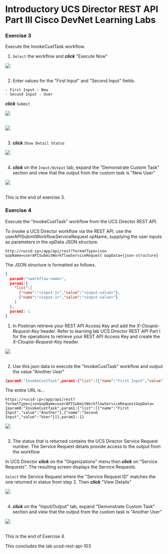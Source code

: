 # Introductory UCS Director REST API Part III Cisco DevNet Learning Labs

### Exercise 3
Execute the InvokeCustTask workflow.

  1. `Select` the workflow and <strong>*click*</strong> "Execute Now"

  ![](/posts/files/ucsd-rest-api-103/assets/images/ucsd-rest-api-103-19.jpg)<br/><br/>

  2. Enter values for the "First Input" and "Second Input" fields.

    - First Input - New
    - Second Input - User

  <strong>*click*</strong> `Submit`

  ![](/posts/files/ucsd-rest-api-103/assets/images/ucsd-rest-api-103-20.jpg)<br/><br/>

  ![](/posts/files/ucsd-rest-api-103/assets/images/ucsd-rest-api-103-21.jpg)<br/><br/>

  3. <strong>*click*</strong> `Show Detail Status`

  ![](/posts/files/ucsd-rest-api-103/assets/images/ucsd-rest-api-103-22.jpg)<br/><br/>

  4. <strong>*click*</strong> on the `Input/Output` tab, expand the "Demonstrate Custom Task" section and view that the output from the custom task is "New User"

  ![](/posts/files/ucsd-rest-api-103/assets/images/ucsd-rest-api-103-24.jpg)<br/><br/>

  This is the end of exercise 3.

### Exercise 4
Execute the "InvokeCustTask" workflow from the UCS Director REST API.

To invoke a UCS Director workflow via the REST API, use the userAPISubmitWorkflowServiceRequest opName, supplying the user inputs as parameters in the opData JSON structure.

  `http://<ucsd-ip>/app/api/rest?formatType=json
                 &opName=userAPISubmitWorkflowServiceRequest
                 &opData={json-structure}`

  The JSON structure is formatted as follows.

  ```json
  {
    param0:"<workflow-name>",
    param1:{
      "list":[
        {"name":"<input-1>","value":"<input-value>"},
        {"name":"<input-1>","value":"<input-value>"}
      ]
    },
    param2:-1
}
  ```
  1. In Postman retrieve your REST API Access Key and add the *X-Cloupia-Request-Key* header. Refer to learning lab UCS Director REST API Part I for the operations to retrieve your REST API Access Key and create the *X-Cloupia-Request-Key* header.

  ![](/posts/files/ucsd-rest-api-103/assets/images/ucsd-rest-api-103-25.jpg)<br/><br/>

  2. Use this json data to execute the "InvokeCustTask" workflow and output the value "Another User"

  ```json
  {param0:"InvokeCustTask",param1:{"list":[{"name":"First Input","value":"Another"},{"name":"Second Input","value":"User"}]},param2:-1}
  ```

  The entire URL is...

  `https://<ucsd-ip>/app/api/rest?formatType=json&opName=userAPISubmitWorkflowServiceRequest&opData={param0:"InvokeCustTask",param1:{"list":[{"name":"First Input","value":"Another"},{"name":"Second Input","value":"User"}]},param2:-1}`

  ![](/posts/files/ucsd-rest-api-103/assets/images/ucsd-rest-api-103-26.jpg)<br/><br/>

  3. The status that is returned contains the UCS Director Service Request number. The Service Request details provide access to the output from the workflow

  In UCS Director <strong>*click*</strong> on the "Organizations" menu then <strong>*click*</strong> on "Service Requests". The resulting screen displays the Service Requests.

  `Select` the Service Request where the "Service Request ID" matches the one returned in status from step 2. Then <strong>*click*</strong> "View Details"

  ![](/posts/files/ucsd-rest-api-103/assets/images/ucsd-rest-api-103-27.jpg)<br/><br/>

  4. <strong>*click*</strong> on the "Input/Output" tab, expand "Demonstrate Custom Task" section and view that the output from the custom task is "Another User"

  ![](/posts/files/ucsd-rest-api-103/assets/images/ucsd-rest-api-103-28.jpg)<br/><br/>

  This is the end of Exercise 4.

This concludes the lab ucsd-rest-api-103

